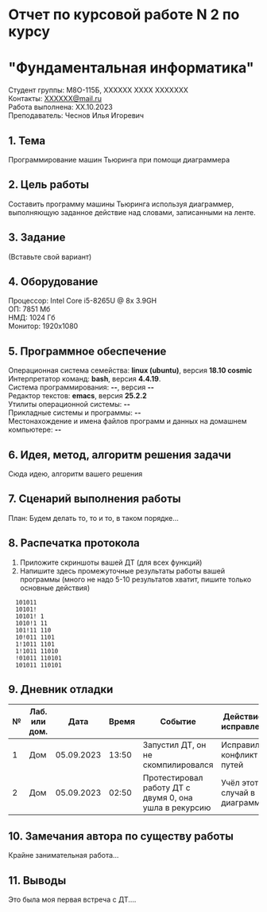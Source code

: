 # Отчет по курсовой работе N 2 по курсу
# "Фундаментальная информатика"

Студент группы: M8О-115Б, ХХХХХХ ХХХХ ХХХХХХХ\
Контакты: ХХХХХХ@mail.ru \
Работа выполнена: ХХ.10.2023\
Преподаватель: Чеснов Илья Игоревич

## 1. Тема

Программирование машин Тьюринга при помощи диаграммера

## 2. Цель работы

Составить программу машины Тьюринга используя диаграммер, выполняющую заданное действие над словами, записанными на ленте.

## 3. Задание

(Вставьте свой вариант)

## 4. Оборудование

Процессор: Intel Core i5-8265U @ 8x 3.9GH\
ОП: 7851 Мб\
НМД: 1024 Гб\
Монитор: 1920x1080

## 5. Программное обеспечение

Операционная система семейства: **linux (ubuntu)**, версия **18.10 cosmic**\
Интерпретатор команд: **bash**, версия **4.4.19**.\
Система программирования: **--**, версия **--**\
Редактор текстов: **emacs**, версия **25.2.2**\
Утилиты операционной системы: **--**\
Прикладные системы и программы: **--**\
Местонахождение и имена файлов программ и данных на домашнем компьютере: **--**

## 6. Идея, метод, алгоритм решения задачи

Сюда идею, алгоритм вашего решения

## 7. Сценарий выполнения работы

План:
Будем делать то, то и то, в таком порядке...

## 8. Распечатка протокола

1. Приложите скриншоты вашей ДТ (для всех функций)
2. Напишите здесь промежуточные результаты работы вашей программы (много не надо 5-10 результатов хватит, пишите только основные действия)

```
  101011
  10101! 
  10101! 1
  1010!1 11
  101!11 110
  10!011 1101
  1!1011 1101
  1!1011 11010
  !01011 110101
  101011 110101 

```

## 9. Дневник отладки

| № | Лаб. или дом. | Дата       | Время     | Событие                                                | Действие по исправлению   | Примечание     |
|---|---------------|------------|-----------|--------------------------------------------------------|---------------------------|----------------|
|1  | Дом           | 05.09.2023 | 13:50     | Запустил ДТ, он не скомпилировался                     | Исправил конфликт путей   | Частая ошибка  |
|2  | Дом           | 05.09.2023 | 02:50     | Протестировал работу ДТ с двумя 0, она ушла в рекурсию | Учёл этот случай в диаграмме |                |

## 10. Замечания автора по существу работы

Крайне занимательная работа...

## 11. Выводы

Это была моя первая встреча с ДТ....

